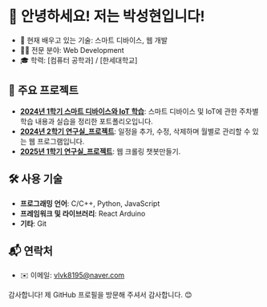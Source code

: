 # 👋 안녕하세요! 저는 박성현입니다!

- 🌱 현재 배우고 있는 기술: 스마트 디바이스, 웹 개발
- 👨‍💻 전문 분야: Web Development
- 🎓 학력: [컴퓨터 공학과] / [한세대학교]

## 🚀 주요 프로젝트

- **[2024년 1학기 스마트 디바이스와 IoT 학습](https://github.com/park-02/My_home)**: 스마트 디바이스 및 IoT에 관한 주차별 학습 내용과 실습을 정리한 포트폴리오입니다.
- **[2024년 2학기 연구실_프로젝트](https://github.com/Si-1-Han/2024Scheduler)**: 일정을 추가, 수정, 삭제하며 월별로 관리할 수 있는 웹 프로그램입니다.
- **[2025년 1학기 연구실_프로젝트](https://github.com/Si-1-Han/2025ChatBot)**: 웹 크롤링 챗봇만들기.

## 🛠️ 사용 기술

- **프로그래밍 언어**: C/C++, Python, JavaScript
- **프레임워크 및 라이브러리**: React Arduino
- **기타**: Git

## 📬 연락처

- ✉️ 이메일: [vlvk8195@naver.com](mailto:vlvk8195@naver.com)


감사합니다! 제 GitHub 프로필을 방문해 주셔서 감사합니다. 😊
